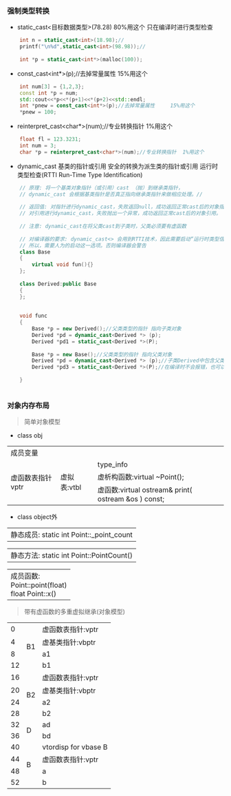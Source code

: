 ### 强制类型转换
- static_cast<目标数据类型>(78.28)   80%用这个   只在编译时进行类型检查
```C++
    int n = static_cast<int>(18.98);//
    printf("\n%d",static_cast<int>(98.98));//
     
    int *p = static_cast<int*>(malloc(100));
```
- const_cast<int*>(p);//去掉常量属性     15%用这个
```C++
    int num[3] = {1,2,3};
    const int *p = num;
    std::cout<<*p<<*(p+1)<<*(p+2)<<std::endl;
    int *pnew = const_cast<int*>(p);//去掉常量属性     15%用这个
    *pnew = 100;
```
- reinterpret_cast<char*>(num);//专业转换指针  1%用这个
```C++
    float fl = 123.3231;
    int num = 3;
    char *p = reinterpret_cast<char*>(num);//专业转换指针  1%用这个
```

- dynamic_cast 基类的指针或引用 安全的转换为派生类的指针或引用  运行时类型检查(RTTI Run-Time Type Identification)
```C++
    // 原理: 将一个基类对象指针（或引用）cast （抛）到继承类指针，
    // dynamic_cast 会根据基类指针是否真正指向继承类指针来做相应处理。//
    
    // 返回值: 对指针进行dynamic_cast，失败返回null，成功返回正常cast后的对象指针；
    // 对引用进行dynamic_cast，失败抛出一个异常，成功返回正常cast后的对象引用。
    
    // 注意: dynamic_cast在将父类cast到子类时，父类必须要有虚函数
    
    // 对编译器的要求: dynamic_cast<> 会用到RTTI技术，因此需要启动“运行时类型信息”这一选项，而在VC.net 2003中默认是关闭的。
    // 所以，需要人为的启动这一选项。否则编译器会警告
    class Base
    {
        virtual void fun(){}
    };
    
    class Derived:public Base
    {
    };
   
    
    void func
    {
        Base *p = new Derived();//父类类型的指针 指向子类对象
        Derived *pd = dynamic_cast<Derived *> (p);
        Derived *pd1 = static_cast<Derived *>(P);  
        
        Base *p = new Base();//父类类型的指针 指向父类对象
        Derived *pd = dynamic_cast<Derived *> (p);//子类Derived中包含父类Base中没有的数据和函数成员 它返回NULL
        Derived *pd3 = static_cast<Derived *>(P);//在编译时不会报错，也可以返回一个子类对象指针（假想），但是这样是不安全的，在运行时可能会有问题
   
    }
    

```

### 对象内存布局
> 简单对象模型
-  class obj
<table>
    <tr><td>成员变量</td><td></td><td></td></tr>
    <tr><td rowspan = "4">虚函数表指针 vptr </td><td rowspan = "4">虚拟表:vtbl</td><td> type_info</td></tr>
    <tr><td>虚析构函数:virtual ~Point();</td></tr>
    <tr><td>虚函数:virtual ostream& print( ostream &os ) const;</td></tr>
</table>

-  class object外
<table>
    <tr><td>静态成员: static int Point::_point_count</td></tr>
</table>

<table>
    <tr><td>静态方法: static int Point::PointCount()</td></tr>
</table>

<table>
    <tr>
        <td>成员函数:</br> Point::point(float) </br> float Point::x()</td>
    </tr>
</table>

> 带有虚函数的多重虚拟继承(对象模型)

<table>
    <tr><td>0</td><td rowspan = "4" >B1</td><td>虚函数表指针:vptr</td></tr>
    <tr><td>4</td><td>虚基类指针:vbptr</td></tr>
    <tr><td>8</td><td>a1</td></tr>
    <tr><td>12</td><td>b1</td></tr>    
    <tr><td>16</td><td rowspan = "4" >B2</td><td>虚函数表指针:vptr</td></tr>
    <tr><td>20</td><td>虚基类指针:vbptr</td></tr>
    <tr><td>24</td><td>a2</td></tr>
    <tr><td>28</td><td>b2</td></tr>
    <tr><td>32</td><td rowspan = "2" >D</td><td>ad</td></tr>
    <tr><td>36</td><td>bd</td></tr>
    <tr><td>40</td><td rowspan = "4" >B</td><td>vtordisp for vbase B</td></tr>
    <tr><td>44</td><td>虚函数表指针:vptr</td></tr>
    <tr><td>48</td><td>a</td></tr>
    <tr><td>52</td><td>b</td></tr>
<table>

